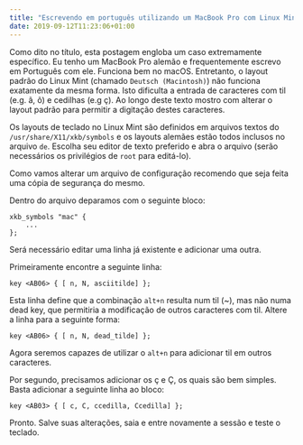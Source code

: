 ```yaml
---
title: "Escrevendo em português utilizando um MacBook Pro com Linux Mint"
date: 2019-09-12T11:23:06+01:00
---
```


Como dito no título, esta postagem engloba um caso extremamente específico. Eu tenho um MacBook Pro alemão e frequentemente escrevo em Português com ele. Funciona bem no macOS. Entretanto, o layout padrão do Linux Mint (chamado ``Deutsch (Macintosh)``) não funciona exatamente da mesma forma. Isto dificulta a entrada de caracteres com til (e.g. ã, õ) e cedilhas (e.g ç). Ao longo deste texto mostro com alterar o layout padrão para permitir a digitação destes caracteres.

Os layouts de teclado no Linux Mint são definidos em arquivos textos do ``/usr/share/X11/xkb/symbols`` e os layouts alemães estão todos inclusos no arquivo ``de``. Escolha seu editor de texto preferido e abra o arquivo (serão necessários os privilégios de ``root`` para editá-lo).

Como vamos alterar um arquivo de configuração recomendo que seja feita uma cópia de segurança do mesmo.

Dentro do arquivo deparamos com o seguinte bloco:

```
xkb_symbols "mac" {
    ...
};
```

Será necessário editar uma linha já existente e adicionar uma outra.

Primeiramente encontre a seguinte linha:

```
key <AB06> { [ n, N, asciitilde] };
```

Esta linha define que a combinação ``alt+n`` resulta num til (~), mas não numa dead key, que permitiria a modificação de outros caracteres com til. Altere a linha para a seguinte forma:

```
key <AB06> { [ n, N, dead_tilde] };
```

Agora seremos capazes de utilizar o ``alt+n`` para adicionar til em outros caracteres.

Por segundo, precisamos adicionar os ç e Ç, os quais são bem simples. Basta adicionar a seguinte linha ao bloco:

```
key <AB03> { [ c, C, ccedilla, Ccedilla] };
```

Pronto. Salve suas alterações, saia e entre novamente a sessão e teste o teclado.